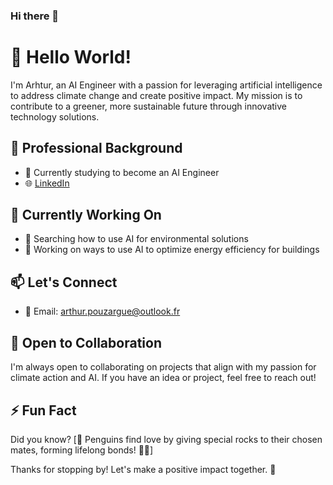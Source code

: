### Hi there 👋

<!--
**ArthurPouzCS/ArthurPouzCS** is a ✨ _special_ ✨ repository because its `README.md` (this file) appears on your GitHub profile.

Here are some ideas to get you started:

- 🔭 I’m currently working on ...
- 🌱 I’m currently learning ...
- 👯 I’m looking to collaborate on ...
- 🤔 I’m looking for help with ...
- 💬 Ask me about ...
- 📫 How to reach me: ...
- 😄 Pronouns: ...
- ⚡ Fun fact: ...
-->

# 👋 Hello World!

I'm Arhtur, an AI Engineer with a passion for leveraging artificial intelligence to address climate change and create positive impact. My mission is to contribute to a greener, more sustainable future through innovative technology solutions.

## 💼 Professional Background

- 🤖 Currently studying to become an AI Engineer
- 🌐 [LinkedIn](https://www.linkedin.com/in/arthur-pouzargue/)

## 🌱 Currently Working On

- 🌿 Searching how to use AI for environmental solutions
- 🏡 Working on ways to use AI to optimize energy efficiency for buildings

## 📫 Let's Connect

- 📧 Email: arthur.pouzargue@outlook.fr

## 🤝 Open to Collaboration

I'm always open to collaborating on projects that align with my passion for climate action and AI. If you have an idea or project, feel free to reach out!

## ⚡ Fun Fact

Did you know? [💍 Penguins find love by giving special rocks to their chosen mates, forming lifelong bonds! 🐧💕]

Thanks for stopping by! Let's make a positive impact together. 🚀
